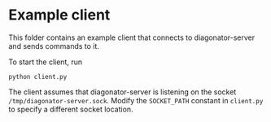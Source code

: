 # Example client

This folder contains an example client that connects to diagonator-server and sends commands to it.

To start the client, run

```
python client.py
```

The client assumes that diagonator-server is listening on the socket `/tmp/diagonator-server.sock`. Modify the `SOCKET_PATH` constant in `client.py` to specify a different socket location.
